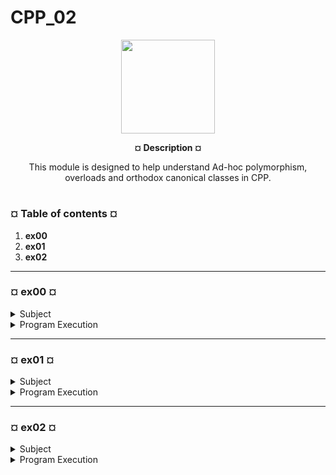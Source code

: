 # CPP_02
<p align="center"><img src="https://cdn-images-1.medium.com/v2/resize:fit:1200/1*mb0KkzYAZDDSvdYC2MM5hg.jpeg" width="150" height="150" />


<p align="center"><b>¤ Description ¤</b>

<p align="center">This module is designed to help understand Ad-hoc polymorphism, overloads and orthodox canonical classes in CPP.</p>

#

<h3><b>¤ Table of contents ¤</b></h3>

1) <b>ex00</b>
2) <b>ex01</b>
3) <b>ex02</b>


---
<h3><b>¤ ex00 ¤</b></h3>

<details>
  <summary>Subject</summary>
  
  |<b>Exercise 00: My First Class in Orthodox Canonical Form</b>|
  |:----------------|
  |Turn in directory: ex00/|
  |Files to turn in: Makefile, main.cpp, Fixed.{h, hpp}, Fixed.cpp|
  |Forbidden functions : None|

  * Until today, every number you used in your code was basically either an integer or a
    floating-point number, or any of their variants (short, char, long, double, and so forth).
    After reading the article above, it’s safe to assume that integers and floating-point numbers have opposite caracteristics.

  * You are going to discover a new and awesome number
    type: fixed-point numbers! Forever missing from the scalar types of most languages,
    fixed-point numbers offer a valuable balance between performance, accuracy, range and
    precision. That explains why fixed-point numbers are particularly applicable to computer
    graphics, sound processing or scientific programming, just to name a few.

  * Create a class in Orthodox Canonical Form that represents a fixed-point number:

    1\) Private members:

      - An integer to store the fixed-point number value.
   
      - A static constant integer to store the number of fractional bits. Its value
        will always be the integer literal 8.

    2\) Public members:

      - A default constructor that initializes the fixed-point number value to 0.
   
      -  A copy constructor.
   
      -  A copy assignment operator overload.
   
      -  A destructor.
   
      -  A member function int getRawBits( void ) const;
        that returns the raw value of the fixed-point value.

      - A member function void setRawBits( int const raw );
        that sets the raw value of the fixed-point number.

  * Running this code:

      ```ruby
      #include <iostream>
      
      int main( void ) {
      
      Fixed a;
      Fixed b( a );
      Fixed c;
      
      c = b;
      
      std::cout << a.getRawBits() << std::endl;
      std::cout << b.getRawBits() << std::endl;
      std::cout << c.getRawBits() << std::endl;
      
      return 0;
      }
      ```

  * Should output something simmilar to:

    ```text
    $> ./a.out
    Default constructor called
    Copy constructor called
    Copy assignment operator called // <-- This line may be missing depending on your implementation
    getRawBits member function called
    Default constructor called
    Copy assignment operator called
    getRawBits member function called
    getRawBits member function called
    0
    getRawBits member function called
    0
    getRawBits member function called
    0
    Destructor called
    Destructor called
    Destructor called
    $>
    
</details>

<details>
  <summary>Program Execution</summary>

* Execute make
* Execute the program by running `./ex00`

* Example of running the program:

  ```text
  [tb@localhost ex00]$ ./ex00
  Default constructor called
  Copy constructor called
  Copy assignment operator called
  getRawBits member function called
  Default constructor called
  Copy assignment operator called
  getRawBits member function called
  getRawBits member function called
  0
  getRawBits member function called
  0
  getRawBits member function called
  0
  Destructor called
  Destructor called
  Destructor called
  [tb@localhost ex00]$
  ```

</details>

---
<h3><b>¤ ex01 ¤</b></h3>

<details>
  <summary>Subject</summary>
  
  |<b>Exercise 01: Towards a more useful fixed-point number class</b>|
  |:----------------|
  |Turn in directory: ex01/|
  |Files to turn in: Makefile, main.cpp, Fixed.{h, hpp}, Fixed.cpp|
  |Forbidden functions : roundf (from <cmath>)|

  * The previous exercise was a good start but our class is pretty useless. It can only
    represent the value 0.0.

  * Add the following public constructors and public member functions to your class:

      1\) A constructor that takes a constant integer as a parameter.
          It converts it to the corresponding fixed-point value. The fractional bits value is
          initialized to 8 like in exercise 00.

      2\) A constructor that takes a constant floating-point number as a parameter.
          It converts it to the corresponding fixed-point value. The fractional bits value is
          initialized to 8 like in exercise 00.

      3\) A member function float toFloat( void ) const;
          that converts the fixed-point value to a floating-point value.

      4\) A member function int toInt( void ) const;
          that converts the fixed-point value to an integer value.

      5\) An overload of the insertion («) operator that inserts a floating-point representation
          of the fixed-point number into the output stream object passed as parameter. (This
          needs to be implemented in the Fixed class files).

  * Running this code:

    ```ruby
    #include <iostream>
    
    int main( void ) {
    
    Fixed a;
    Fixed const b( 10 );
    Fixed const c( 42.42f );
    Fixed const d( b );
    
    a = Fixed( 1234.4321f );
    
    std::cout << "a is " << a << std::endl;
    std::cout << "b is " << b << std::endl;
    std::cout << "c is " << c << std::endl;
    std::cout << "d is " << d << std::endl;
    
    std::cout << "a is " << a.toInt() << " as integer" << std::endl;
    std::cout << "b is " << b.toInt() << " as integer" << std::endl;
    std::cout << "c is " << c.toInt() << " as integer" << std::endl;
    std::cout << "d is " << d.toInt() << " as integer" << std::endl;
    
    return 0;
    }
    ```

  * Should output something similar to:

    ```text
    $> ./a.out
    Default constructor called
    Int constructor called
    Float constructor called
    Copy constructor called
    Copy assignment operator called
    Float constructor called
    Copy assignment operator called
    Destructor called
    a is 1234.43
    b is 10
    c is 42.4219
    d is 10
    a is 1234 as integer
    b is 10 as integer
    c is 42 as integer
    d is 10 as integer
    Destructor called
    Destructor called
    Destructor called
    Destructor called
    $>
    ```

</details>

<details>
  <summary>Program Execution</summary>

* Execute make
* Execute the program by running `./ex01`

* Example of running the program:

  ```text
  [tb@localhost ex01]$ ./ex01
  Default constructor called
  Int constructor called
  Float constructor called
  Copy constructor called
  Copy assignment operator called
  Float constructor called
  Copy assignment operator called
  Destructor called
  a is 1234.43
  b is 10
  c is 42.4219
  d is 10
  a is 1234 as integer
  b is 10 as integer
  c is 42 as integer
  d is 10 as integer
  a is 1234.43 as float
  b is 10 as float
  c is 42.4219 as float
  d is 10 as float
  Destructor called
  Destructor called
  Destructor called
  Destructor called
  [tb@localhost ex01]$
  ```

</details>

---
<h3><b>¤ ex02 ¤</b></h3>

<details>
  <summary>Subject</summary>
  
  |<b>Exercise 02: Now we’re talking</b>|
  |:----------------|
  |Turn in directory: ex02/|
  |Files to turn in: : Makefile, main.cpp, Fixed.{h, hpp}, Fixed.cpp|
  |Forbidden functions : roundf (from <cmath>)|

  * Add public member functions to your class to overload the following operators:

    1\) The 6 comparison operators: >, <, >=, <=, == and !=

    2\) The 4 arithmetic operators: +, -, *, and /

    3\) The 4 increment/decrement (pre-increment and post-increment, pre-decrement and
        post-decrement) operators, that will increase or decrease the fixed-point value from
        the smallest representable ϵ such as 1 + ϵ > 1

  * Add these four public overloaded member functions to your class:

    1\) A static member function `min` that takes as parameters two references on fixed-point
        numbers, and returns a reference to the smallest one.

    2\) A static member function `min` that takes as parameters two references to constant
        fixed-point numbers, and returns a reference to the smallest one.

    3\) A static member function `max` that takes as parameters two references on fixed-point
        numbers, and returns a reference to the greatest one.

    4\) A static member function `max` that takes as parameters two references to constant
        fixed-point numbers, and returns a reference to the greatest one.

  * It’s up to you to test every feature of your class. However, running the code below:

    ```ruby
    #include <iostream>
    
    int main( void ) {

    Fixed a;
    Fixed const b( Fixed( 5.05f ) * Fixed( 2 ) );

    std::cout << a << std::endl;
    std::cout << ++a << std::endl;
    std::cout << a << std::endl;
    std::cout << a++ << std::endl;
    std::cout << a << std::endl;
    std::cout << b << std::endl;
    std::cout << Fixed::max( a, b ) << std::endl;

    return 0;
    }

  * Should output something like (for greater readability, the constructor/destructor messages are removed in the example below):

    ```text
    $> ./a.out
    0
    0.00390625
    0.00390625
    0.00390625
    0.0078125
    10.1016
    10.1016
    $>
    ```

  * INFO: If you ever do a division by 0, it is acceptable that the program
    crashes.

</details>

<details>
  <summary>Program Execution</summary>

  * Execute make
  * Execute the program by running `./ex02`

  * Example of running the program:

    ```text
    [tb@localhost ex02]$ ./ex02
    --------------------------------------------------
    SUBJECT TESTS:
    0
    0.00390625
    0.00390625
    0.00390625
    0.0078125
    10.1016
    10.1016
    --------------------------------------------------
    [tb@localhost ex02]$
    
</details>
